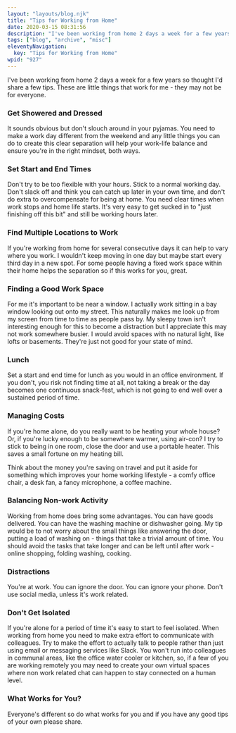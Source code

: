 ```yaml
---
layout: "layouts/blog.njk"
title: "Tips for Working from Home"
date: 2020-03-15 08:31:56
description: "I've been working from home 2 days a week for a few years so thought I'd share a few tips"
tags: ["blog", "archive", "misc"]
eleventyNavigation:
  key: "Tips for Working from Home"
wpid: "927"
---
```


<p>I've been working from home 2 days a week for a few years so thought I'd share a few tips. These are little things that work for me - they may not be for everyone.</p>

<h3>Get Showered and Dressed</h3>

<p>It sounds obvious but don't slouch around in your pyjamas. You need to make a work day different from the weekend and any little things you can do to create this clear separation will help your work-life balance and ensure you're in the right mindset, both ways.</p>

<h3>Set Start and End Times</h3>

<p>Don't try to be too flexible with your hours. Stick to a normal working day. Don't slack off and think you can catch up later in your own time, and don't do extra to overcompensate for being at home. You need clear times when work stops and home life starts. It's very easy to get sucked in to "just finishing off this bit" and still be working hours later.</p>

<h3>Find Multiple Locations to Work</h3>

<p>If you're working from home for several consecutive days it can help to vary where you work. I wouldn't keep moving in one day but maybe start every third day in a new spot. For some people having a fixed work space within their home helps the separation so if this works for you, great.</p>

<h3>Finding a Good Work Space</h3>

<p>For me it's important to be near a window. I actually work sitting in a bay window looking out onto my street. This naturally makes me look up from my screen from time to time as people pass by. My sleepy town isn't interesting enough for this to become a distraction but I appreciate this may not work somewhere busier. I would avoid spaces with no natural light, like lofts or basements. They're just not good for your state of mind.</p>

<h3>Lunch</h3>

<p>Set a start and end time for lunch as you would in an office environment. If you don't, you risk not finding time at all, not taking a break or the day becomes one continuous snack-fest, which is not going to end well over a sustained period of time.</p>

<h3>Managing Costs</h3>

<p>If you're home alone, do you really want to be heating your whole house? Or, if you're lucky enough to be somewhere warmer, using air-con? I try to stick to being in one room, close the door and use a portable heater. This saves a small fortune on my heating bill.</p>

<p>Think about the money you're saving on travel and put it aside for something which improves your home working lifestyle - a comfy office chair, a desk fan, a fancy microphone, a coffee machine.</p>

<h3>Balancing Non-work Activity</h3>

<p>Working from home does bring some advantages. You can have goods delivered. You can have the washing machine or dishwasher going. My tip would be to not worry about the small things like answering the door, putting a load of washing on - things that take a trivial amount of time. You should avoid the tasks that take longer and can be left until after work - online shopping, folding washing, cooking.</p>

<h3>Distractions</h3>

<p>You're at work. You can ignore the door. You can ignore your phone. Don't use social media, unless it's work related.</p>

<h3>Don't Get Isolated</h3>

<p>If you're alone for a period of time it's easy to start to feel isolated. When working from home you need to make extra effort to communicate with colleagues. Try to make the effort to actually talk to people rather than just using email or messaging services like Slack. You won't run into colleagues in communal areas, like the office water cooler or kitchen, so, if a few of you are working remotely you may need to create your own virtual spaces where non work related chat can happen to stay connected on a human level.</p>

<h3>What Works for You?</h3>

<p>Everyone's different so do what works for you and if you have any good tips of your own please share.</p>
